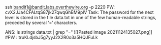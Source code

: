 ssh bandit1@bandit.labs.overthewire.org -p 2220 PW: cvX2JJa4CFALtqS87jk27qwqGhBM9plV
Task: The password for the next level is stored in the file data.txt in one of the few human-readable strings, preceded by several ‘=’ characters.

ANS:
ls
strings data.txt | grep "="
![[Pasted image 20211124135027.png]]
#PW : truKLdjsbJ5g7yyJ2X2R0o3a5HQJFuLk